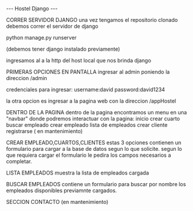 
--- Hostel Django ---


CORRER SERVIDOR DJANGO
una vez tengamos el repositorio clonado debemos correr el servidor de django

python manage.py runserver

(debemos tener django instalado previamente)

ingresamos al a la http del host local que nos brinda django

PRIMERAS OPCIONES EN PANTALLA
ingresar al admin poniendo la direccion /admin

credenciales para ingresar:
username:david
password:david1234

la otra opcion es ingresar a la pagina web con la direccion /appHostel

DENTRO DE LA PAGINA
dentro de la pagina encontramos un menu en una "navbar" donde podremos interactuar con la pagina:
inicio
crear cuarto
buscar empleado
crear empleado
lista de empleados
crear cliente
registrarse ( en mantenimiento)

CREAR EMPLEADO,CUARTOS,CLIENTES
estas 3 opciones contienen un formulario para cargar a la base de datos segun lo que solicite.
segun lo que requiera cargar el formulario le pedira los campos necesarios a completar.

LISTA EMPLEADOS
muestra la lista de empleados cargada

BUSCAR EMPLEADOS
contiene un formulario para buscar por nombre los empleados disponibles previamnte cargados.

SECCION CONTACTO
(en mantenimiento)
